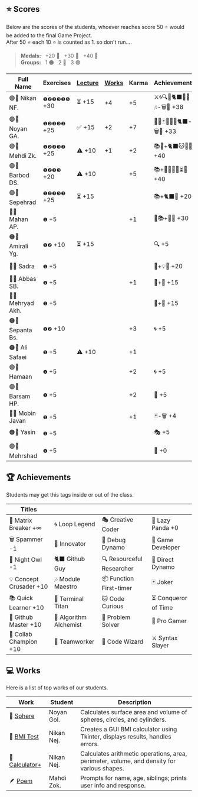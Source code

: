 ## ⭐ Scores

Below are the scores of the students, whoever reaches score 50 ⭐ would be added to the final Game Project.  
After 50 ⭐ each 10 ⭐ is counted as 1. so don't run....

> **Medals:** &nbsp; +20 🥉 &nbsp; +30 🥈 &nbsp; +40 🥇  
> **Groups:** &nbsp; 1 🟠 &nbsp; 2 🔵 &nbsp; 3 🟣

| Full Name         | Exercises    | [Lecture](/RESEARCH.md) | [Works](/works/) | Karma | Achievements              | Total                      |
| ----------------- | ------------ | ----------------------- | ---------------- | ----- | ------------------------- | -------------------------- |
| 🟣👾 Nikan NF.    | `❶❷❸❸❸❻` +30 | ⏳ +15                  | +4               | +5    | ⚔️🌀🔍🎯🐈‍⬛🔮🏀🎶-🗑️🦉 +38 | $${\color{lightgreen}54}$$ |
| 🟣👾 Noyan GA.    | `❶❷❸❸❸` +25  | ✅ +15                  | +2               | +7    | 🚀🔮🃏👥🏀🌀🐈‍⬛-🗑️🦉 +33   | $${\color{lightgreen}53}$$ |
| 🟣👾 Mehdi Zk.    | `❶❷❸❸❸` +25  | ⚠️ +10                  | +1               | +2    | 📚🐙+🐈‍⬛🐱🔮🏀 +40         | $${\color{lightgreen}52}$$ |
| 🟣👾 Barbod DS.   | `❶❷❸❸` +20   | ⚠️ +10                  |                  | +5    | 📚+🏀💡🌀👥⏳🐛 +40       | $${\color{lightgreen}52}$$ |
| 🟣👾 Sepehrad     | `❶❷❸❸❸` +25  | ⏳ +15                  |                  |       | 📚+🐈‍⬛🏀 +20               | $${\color{lightgreen}51}$$ |
| 🔵🥉 Mahan AP.    | `❶` +5       |                         |                  | +1    | 🤝📚+🧩🏀 +30             | $${\color{lightgreen}36}$$ |
| 🟠🥉 Amirali Yg.  | `❶❷` +10     | ⏳ +15                  |                  |       | 🔍 +5                     | $${\color{lightgreen}30}$$ |
| 🔵🥉 Sadra        | `❶` +5       |                         |                  |       | 🤝+💡🏀 +20               | $${\color{lightgreen}25}$$ |
| 🔵🥔 Abbas SB.    | `❶` +5       |                         |                  | +1    | 🤝+🧩 +15                 | $${\color{lightgreen}21}$$ |
| 🔵🥔 Mehryad Akh. | `❶` +5       |                         |                  |       | 🤝+🏀 +15                 | $${\color{lightgreen}20}$$ |
| 🟠🥔 Sepanta Bs.  | `❶❷` +10     |                         |                  | +3    | 🌀 +5                     | $${\color{lightgreen}18}$$ |
| 🟠🥔 Ali Safaei   | `❶` +5       | ⚠️ +10                  |                  | +1    |                           | $${\color{lightgreen}16}$$ |
| 🟣🥔 Hamaan       | `❶` +5       |                         |                  | +2    | 🌀 +5                     | $${\color{lightgreen}15}$$ |
| 🟣🥔 Barsam HP.   | `❶` +5       |                         |                  | +2    | 🏀 +5                     | $${\color{lightgreen}12}$$ |
| 🔵🥝 Mobin Javan  | `❶` +5       |                         |                  | +1    | 🃏-🗑️ +4                  | $${\color{lightgreen}10}$$ |
| 🟠🥔 Yasin        | `❶` +5       |                         |                  |       | 🎭 +5                     | $${\color{lightgreen}10}$$ |
| 🟣🥔 Mehrshad     | `❶` +5       |                         |                  |       | 🐼 +0                     | $${\color{lightgreen}5}$$  |

## 🏆 Achievements

Students may get this tags inside or out of the class.

| Titles                  |                        |                           |                      |
| ----------------------- | ---------------------- | ------------------------- | -------------------- |
| 💊 Matrix Breaker +∞    | 🌀 Loop Legend         | 🎭 Creative Coder         | 🐼 Lazy Panda +0     |
| 🗑️ Spammer -1           | 🚀 Innovator           | 🐛 Debug Dynamo           | 👾 Game Developer    |
| 🦉 Night Owl -1         | 🐈‍⬛ Github Guy          | 🔍 Resourceful Researcher | 🎯 Direct Dynamo     |
| 💡 Concept Crusader +10 | 🎶 Module Maestro      | 📦 Function First-timer   | 🃏 Joker             |
| 📚 Quick Learner +10    | 🔱 Terminal Titan      | 🐱 Code Curious           | ⏳ Conqueror of Time |
| 🐙 Github Master +10    | 🧪 Algorithm Alchemist | 🧩 Problem Solver         | 🏀 Pro Gamer         |
| 🤝 Collab Champion +10  | 👥 Teamworker          | 🔮 Code Wizard            | ⚔️ Syntax Slayer     |

## 💻 Works

Here is a list of top works of our students.

| Work                                        | Student    | Description                                                                                |
| ------------------------------------------- | ---------- | ------------------------------------------------------------------------------------------ |
| 🔮 [Sphere](/works/noyan_sphere.py)         | Noyan Gol. | Calculates surface area and volume of spheres, circles, and cylinders.                     |
| 💪 [BMI Test](/works/nikan_bmi_gui.py)      | Nikan Nej. | Creates a GUI BMI calculator using Tkinter, displays results, handles errors.              |
| 🧮 [Calculator+](/works/nikan_calc_plus.py) | Nikan Nej. | Calculates arithmetic operations, area, perimeter, volume, and density for various shapes. |
| 🪶 [Poem](/works/mahdi_family.py)           | Mahdi Zok. | Prompts for name, age, siblings; prints user info and response.                            |

